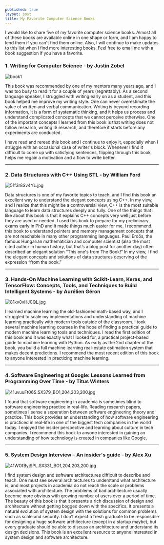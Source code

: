 ```yaml
---
published: true
layout: post
title: My Favorite Computer Science Books
---
```

I would like to share five of my favorite computer science books.  Almost all of these books are available online in one shape or form, and I am happy to lend them if you can't find them online.  Also, I will continue to make updates to this list when I find more interesting books.  Feel free to email me with a book suggestion if you have a favorite.



### 1. Writing for Computer Science - by Justin Zobel
![book1]({{site.baseurl}}/images/41MPnKbYmJL._SX331_BO1,204,203,200_.jpg)

This book was recommended by one of my mentors many years ago, and I was too busy to read it for a couple of years (regrettably).  As a second language speaker, I struggled with writing early on as a student, and this book helped me improve my writing style. One can never overestimate the value of written and verbal communication.  Writing is beyond recording information, it is a form of systematic thinking, and it helps us process and understand complicated concepts that we cannot perceive otherwise.  One of the important concepts I learned from this book is that writing does not follow research, writing IS research, and therefore it starts before any experiments are conducted.  

I have read and reread this book and I continue to enjoy it, especially when I struggle with an occasional case of writer's block. Whenever I find it difficult to come up with satisfying sentences, flipping through this book helps me regain a motivation and a flow to write better.  

---

### 2. Data Structures with C++ Using STL - by William Ford
![51f3r8Sv4YL.jpg]({{site.baseurl}}/images/51f3r8Sv4YL.jpg)

Data structures is one of my favorite topics to teach, and I find this book an excellent way to understand the elegant concepts using C++.  In my view, and I realize that this might be a controversial view, C++ is the most suitable language to learn data structures deeply and fully.  One of the things that I like about this book is that it explains C++ concepts very well just before they are used or needed.  I used this book to prepare for my preliminary exams early in PhD and it made things much easier for me.  I recommend this book to understand pointers and memory management concepts that are not reachable in many other programming languages.  Paul Erdős, the famous Hungarian mathematician and computer scientist (also the most cited author in human history, but that’s a blog post for another day) often described an elegant solution “This one's from The Book!” In my view, I find the elegant concepts and solutions of data structures deserving of the expression “from the book.”

---

### 3. Hands-On Machine Learning with Scikit-Learn, Keras, and TensorFlow: Concepts, Tools, and Techniques to Build Intelligent Systems - by Aurélien Géron
![81kv0vHJ0QL.jpg]({{site.baseurl}}/images/81kv0vHJ0QL.jpg)

I learned machine learning the old-fashioned math-based way, and I struggled to scale my implementations and understanding of machine learning practically with modern tools outside of the classroom.  I took several machine learning courses in the hope of finding a practical guide to modern machine learning tools and techniques.  I read the first edition of this book and it was exactly what I looked for, a practical project-based guide to machine learning with Python.  As early as the 2nd chapter of the book, you build a full machine learning real-estate estimation system that makes decent predictions.  I recommend the most recent edition of this book to anyone interested in practicing machine learning.

---

### 4. Software Engineering at Google: Lessons Learned from Programming Over Time - by Titus Winters
![41uvuuFt06S._SX379_BO1,204,203,200_.jpg]({{site.baseurl}}/images/41uvuuFt06S._SX379_BO1,204,203,200_.jpg)

I found that software engineering in academia is sometimes blind to software engineering practice in real-life.  Reading research papers, sometimes I sense a separation between software engineering theory and practice.  This book provides an understanding of how software engineering is practiced in real-life in one of the biggest tech companies in the world today.  I enjoyed the insider perspective and learning about culture in tech companies.  I recommend this book to anyone interested in gaining an understanding of how technology is created in companies like Google. 

---

### 5. System Design Interview – An insider's guide - by Alex Xu
![41WOfByjSPL._SX331_BO1,204,203,200_.jpg]({{site.baseurl}}/images/41WOfByjSPL._SX331_BO1,204,203,200_.jpg)

I find system design and software architectures difficult to describe and teach.  One must see several architectures to understand what architecture is, and most projects in academia do not reach the scale or problems associated with architecture.  The problems of bad architecture usually become more obvious with growing number of users over a period of time.  The beauty of this book is that it presents a rich discussion of design and architecture without getting bogged down with the specifics.  It presents a natural evolution of system design with the solutions for common problems such as scale and security.  I don’t expect a fresh graduate to be responsible for designing a huge software architecture (except in a startup maybe), but every graduate should be able to discuss an architecture and understand its design decisions.  This book is an excellent resource to anyone interested in system design and software architecture.
